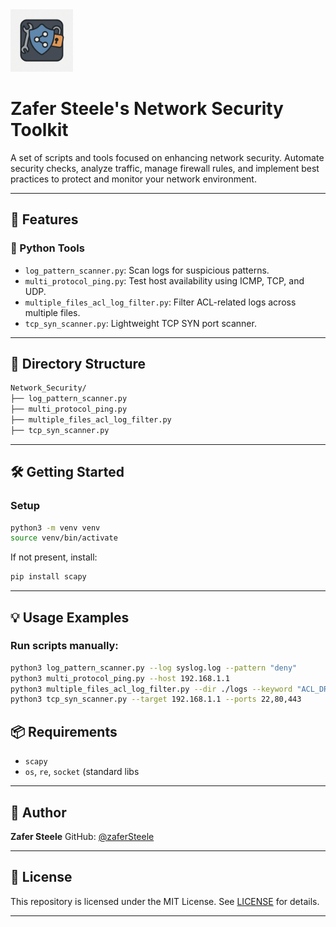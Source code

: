 <img src="assets/icon_network_security.png" alt="Network Security Toolkit" width="100">

# Zafer Steele's Network Security Toolkit

A set of scripts and tools focused on enhancing network security. Automate security checks, analyze traffic, manage firewall rules, and implement best practices to protect and monitor your network environment.

---

## 🔐 Features

### 🧪 Python Tools

* `log_pattern_scanner.py`: Scan logs for suspicious patterns.
* `multi_protocol_ping.py`: Test host availability using ICMP, TCP, and UDP.
* `multiple_files_acl_log_filter.py`: Filter ACL-related logs across multiple files.
* `tcp_syn_scanner.py`: Lightweight TCP SYN port scanner.

---

## 📁 Directory Structure

```bash
Network_Security/
├── log_pattern_scanner.py
├── multi_protocol_ping.py
├── multiple_files_acl_log_filter.py
├── tcp_syn_scanner.py
```

---

## 🛠️ Getting Started

### Setup

```bash
python3 -m venv venv
source venv/bin/activate
```

If not present, install:

```bash
pip install scapy
```

---

## 💡 Usage Examples

### Run scripts manually:

```bash
python3 log_pattern_scanner.py --log syslog.log --pattern "deny"
python3 multi_protocol_ping.py --host 192.168.1.1
python3 multiple_files_acl_log_filter.py --dir ./logs --keyword "ACL_DROP"
python3 tcp_syn_scanner.py --target 192.168.1.1 --ports 22,80,443
```

## 📦 Requirements

* `scapy`
* `os`, `re`, `socket` (standard libs

---

## 👤 Author

**Zafer Steele**
GitHub: [@zaferSteele](https://github.com/zaferSteele)

---

## 📝 License

This repository is licensed under the MIT License. See [LICENSE](LICENSE) for details.

---

